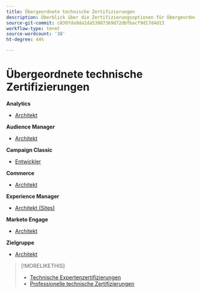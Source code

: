 ```yaml
---
title: Übergeordnete technische Zertifizierungen
description: Überblick über die Zertifizierungsoptionen für Übergeordnete Benutzer
source-git-commit: c830fda9da1da53807369d72dbfbacf9d17d4d13
workflow-type: tm+mt
source-wordcount: '38'
ht-degree: 44%

---
```


# Übergeordnete technische Zertifizierungen


**Analytics**

* [Architekt](/help/certifications/aa/aa-m-architect.md) <!--AD0-E207-->

**Audience Manager**

* [Architekt](/help/certifications/aam/aam-m-architect.md) <!--AD0-E454-->

**Campaign Classic**

* [Entwickler](/help/certifications/acc/acc-m-developer.md) <!--AD0-E328-->

**Commerce**

* [Architekt](/help/certifications/ac/ac-m-architect.md) <!--AD0-E718-->

**Experience Manager**

* [Architekt (Sites)](/help/certifications/aem/aem-sites-m-architect.md) <!--AD0-E117-->

**Marketo Engage**

* [Architekt](/help/certifications/ame/ame-m-architect.md) <!--AD0-E556-->

**Zielgruppe**

* [Architekt](/help/certifications/at/at-m-architect.md) <!--AD0-E407-->

>[!MORELIKETHIS]
>
>* [Technische Expertenzertifizierungen](expert.md)
>* [Professionelle technische Zertifizierungen](professional.md)

